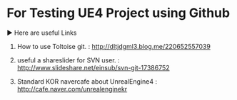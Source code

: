 

# For Testing UE4 Project using Github

▶ Here are useful Links
1. How to use Toltoise git.
: http://dltjdgml3.blog.me/220652557039

2. useful a shareslider for SVN user.
: http://www.slideshare.net/einsub/svn-git-17386752

3. Standard KOR navercafe about UnrealEngine4
: http://cafe.naver.com/unrealenginekr


